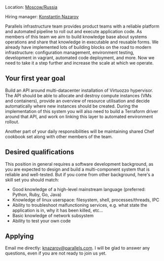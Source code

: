 Location: [Moscow/Russia](https://www.google.ru/maps/place/Snezhnaya+ul.,+26,+Moskva,+129323/@55.855127,37.651034,17z/data=!3m1!4b1!4m2!3m1!1s0x46b536945961989b:0x9ade206868b3c11b?hl=en)

Hiring manager: [Konstantin Nazarov](https://github.com/racktear)


Parallels infrastructure team provides product teams with a reliable platform and automated pipeline to roll out and execute application code. As members of this team we aim to build knowledge base about systems operations and share that knowledge in executable and reusable forms.
We already have implemented lots of building blocks on the road to modern infrastructure: configuration management, environment testing, development in vagrant, automated code deployment, and more. Now we need to take it a step further and increase the scale at which we operate.

## Your first year goal ##

Build an API around multi-datacenter installation of Virtuozzo hypervisor. The API should be able to allocate and destroy compute instances (VMs and containers), provide an overview of resource utilisation and decide automatically where new instances should be created.
During the implementation of this system you will also need to build a Terraform driver around that API, and work on linking this layer to automated environment rollout.

Another part of your daily responsibilities will be maintaining shared Chef cookbook set along with other members of the team.

## Desired qualifications ##

This position in general requires a software development background, as you are expected to design and build a multi-component system that is reliable and well-tested. But if you come from other background, here's a skill set you should match:

- Good knowledge of a high-level mainstream language (preferred: Python, Ruby, Go, Java)
- Knowledge of linux userspace: filesystem, shell, processes/threads, IPC
- Ability to troubleshoot malfunctioning services, e.g. what state the application is in, why it has been killed, etc...
- Basic knowledge of network subsystem
- Ability to test your own code

## Applying ##

Email me directly: [knazarov@parallels.com](mailto:knazarov@parallels.com).
I will be glad to answer any questions, even if you are not ready to join us yet.
